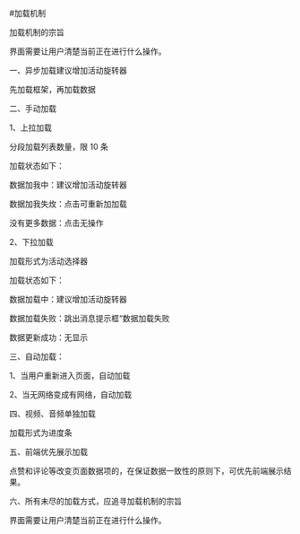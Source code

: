 \#加载机制

加载机制的宗旨

界面需要让用户清楚当前正在进行什么操作。



一、异步加载建议增加活动旋转器

先加载框架，再加载数据



二、手动加载

1、上拉加载

分段加载列表数量，限 10 条



加载状态如下：

数据加我中：建议增加活动旋转器



数据加我失炇：点击可重新加加载



没有更多数据：点击无操作





2、下拉加载



加载形式为活动选择器

加载状态如下： 

数据加载中：建议增加活动旋转器

数据加载失败：跳出消息提示框“数据加载失败

数据更新成功：无显示



三、自动加载：



1、当用户重新进入页面，自动加载



2、当无网络变成有网络，自动加载



四、视频、音频单独加载

加载形式为进度条





五、前端优先展示加载

点赞和评论等改变页面数据项的，在保证数据一致性的原则下，可优先前端展示结果。





六、所有未尽的加载方式，应追寻加载机制的宗旨

界面需要让用户清楚当前正在进行什么操作。









